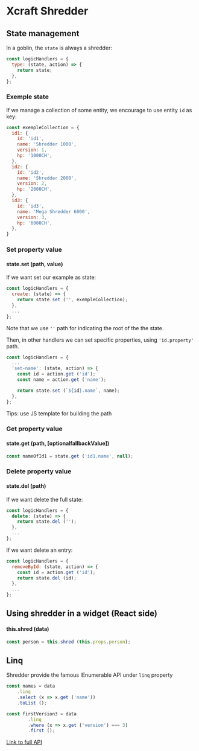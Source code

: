 
# Xcraft Shredder

## State management

In a goblin, the `state` is always a shredder:

```js
const logicHandlers = {
  type: (state, action) => {
    return state;
  },
};
```

### Exemple state

If we manage a collection of some entity, 
we encourage to use entity `id` as key:

```js
const exempleCollection = {
  id1: {
    id: 'id1',
    name: 'Shredder 1000',
    version: 1,
    hp: '1000CH',
  },
  id2: {
    id: 'id2',
    name: 'Shredder 2000',
    version: 2,
    hp: '2000CH',
  },
  id3: {
    id: 'id3',
    name: 'Mega Shredder 6000',
    version: 3,
    hp: '6000CH',
  },
}
```

### Set property value

#### state.set (path, value)

If we want set our example as state:

```js
const logicHandlers = {
  create: (state) => {
    return state.set ('', exempleCollection);
  },
  ...
};
```

Note that we use `''` path for indicating the root
of the the state.

Then, in other handlers we can set specific properties,
using `'id.property'` path.

```js
const logicHandlers = {
  ...
  'set-name': (state, action) => {
    const id = action.get ('id');
    const name = action.get ('name');

    return state.set (`${id}.name`, name);
  },
};
```

Tips: use JS template for building the path

### Get property value

#### state.get (path, [optionalfallbackValue])

```js
const nameOfId1 = state.get ('id1.name', null);
```


### Delete property value

#### state.del (path)

If we want delete the full state:

```js
const logicHandlers = {
  delete: (state) => {
    return state.del ('');
  },
  ...
};
```


If we want delete an entry:

```js
const logicHandlers = {
  removeById: (state, action) => {
    const id = action.get ('id');
    return state.del (id);
  },
  ...
};
```


## Using shredder in a widget (React side)


#### this.shred (data)

```js
const person = this.shred (this.props.person);
```


## Linq

Shredder provide the famous IEnumerable API under `linq` property

```js
const names = data
    .linq
    .select (x => x.get ('name'))
    .toList ();

const firstVersion3 = data
        .linq
        .where (x => x.get ('version') === 3)
        .first ();
```

[Link to full API](https://ienumerable.js.org/)
